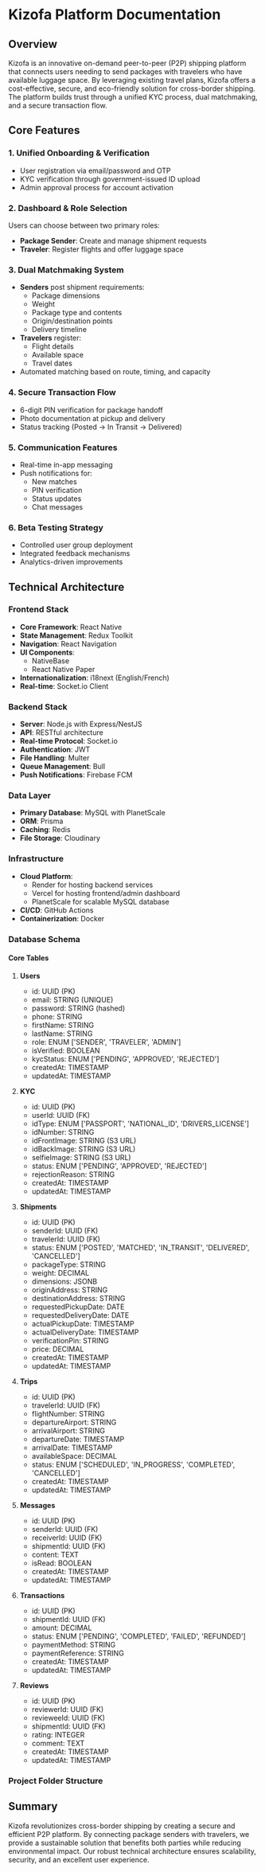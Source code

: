 # Kizofa Platform Documentation

## Overview

Kizofa is an innovative on-demand peer-to-peer (P2P) shipping platform that connects users needing to send packages with travelers who have available luggage space. By leveraging existing travel plans, Kizofa offers a cost-effective, secure, and eco-friendly solution for cross-border shipping. The platform builds trust through a unified KYC process, dual matchmaking, and a secure transaction flow.

## Core Features

### 1. Unified Onboarding & Verification
- User registration via email/password and OTP
- KYC verification through government-issued ID upload
- Admin approval process for account activation

### 2. Dashboard & Role Selection
Users can choose between two primary roles:
- **Package Sender**: Create and manage shipment requests
- **Traveler**: Register flights and offer luggage space

### 3. Dual Matchmaking System
- **Senders** post shipment requirements:
  - Package dimensions
  - Weight
  - Package type and contents
  - Origin/destination points
  - Delivery timeline
- **Travelers** register:
  - Flight details
  - Available space
  - Travel dates
- Automated matching based on route, timing, and capacity

### 4. Secure Transaction Flow
- 6-digit PIN verification for package handoff
- Photo documentation at pickup and delivery
- Status tracking (Posted → In Transit → Delivered)

### 5. Communication Features
- Real-time in-app messaging
- Push notifications for:
  - New matches
  - PIN verification
  - Status updates
  - Chat messages

### 6. Beta Testing Strategy
- Controlled user group deployment
- Integrated feedback mechanisms
- Analytics-driven improvements

## Technical Architecture

### Frontend Stack
- **Core Framework**: React Native
- **State Management**: Redux Toolkit
- **Navigation**: React Navigation
- **UI Components**: 
  - NativeBase
  - React Native Paper
- **Internationalization**: i18next (English/French)
- **Real-time**: Socket.io Client

### Backend Stack
- **Server**: Node.js with Express/NestJS
- **API**: RESTful architecture
- **Real-time Protocol**: Socket.io
- **Authentication**: JWT
- **File Handling**: Multer
- **Queue Management**: Bull
- **Push Notifications**: Firebase FCM

### Data Layer
- **Primary Database**: MySQL with PlanetScale
- **ORM**: Prisma
- **Caching**: Redis
- **File Storage**: Cloudinary

### Infrastructure
- **Cloud Platform**: 
  - Render for hosting backend services
  - Vercel for hosting frontend/admin dashboard
  - PlanetScale for scalable MySQL database
- **CI/CD**: GitHub Actions
- **Containerization**: Docker

### Database Schema

#### Core Tables

1. **Users**
   - id: UUID (PK)
   - email: STRING (UNIQUE)
   - password: STRING (hashed)
   - phone: STRING
   - firstName: STRING
   - lastName: STRING
   - role: ENUM ['SENDER', 'TRAVELER', 'ADMIN']
   - isVerified: BOOLEAN
   - kycStatus: ENUM ['PENDING', 'APPROVED', 'REJECTED']
   - createdAt: TIMESTAMP
   - updatedAt: TIMESTAMP

2. **KYC**
   - id: UUID (PK)
   - userId: UUID (FK)
   - idType: ENUM ['PASSPORT', 'NATIONAL_ID', 'DRIVERS_LICENSE']
   - idNumber: STRING
   - idFrontImage: STRING (S3 URL)
   - idBackImage: STRING (S3 URL)
   - selfieImage: STRING (S3 URL)
   - status: ENUM ['PENDING', 'APPROVED', 'REJECTED']
   - rejectionReason: STRING
   - createdAt: TIMESTAMP
   - updatedAt: TIMESTAMP

3. **Shipments**
   - id: UUID (PK)
   - senderId: UUID (FK)
   - travelerId: UUID (FK)
   - status: ENUM ['POSTED', 'MATCHED', 'IN_TRANSIT', 'DELIVERED', 'CANCELLED']
   - packageType: STRING
   - weight: DECIMAL
   - dimensions: JSONB
   - originAddress: STRING
   - destinationAddress: STRING
   - requestedPickupDate: DATE
   - requestedDeliveryDate: DATE
   - actualPickupDate: TIMESTAMP
   - actualDeliveryDate: TIMESTAMP
   - verificationPin: STRING
   - price: DECIMAL
   - createdAt: TIMESTAMP
   - updatedAt: TIMESTAMP

4. **Trips**
   - id: UUID (PK)
   - travelerId: UUID (FK)
   - flightNumber: STRING
   - departureAirport: STRING
   - arrivalAirport: STRING
   - departureDate: TIMESTAMP
   - arrivalDate: TIMESTAMP
   - availableSpace: DECIMAL
   - status: ENUM ['SCHEDULED', 'IN_PROGRESS', 'COMPLETED', 'CANCELLED']
   - createdAt: TIMESTAMP
   - updatedAt: TIMESTAMP

5. **Messages**
   - id: UUID (PK)
   - senderId: UUID (FK)
   - receiverId: UUID (FK)
   - shipmentId: UUID (FK)
   - content: TEXT
   - isRead: BOOLEAN
   - createdAt: TIMESTAMP
   - updatedAt: TIMESTAMP

6. **Transactions**
   - id: UUID (PK)
   - shipmentId: UUID (FK)
   - amount: DECIMAL
   - status: ENUM ['PENDING', 'COMPLETED', 'FAILED', 'REFUNDED']
   - paymentMethod: STRING
   - paymentReference: STRING
   - createdAt: TIMESTAMP
   - updatedAt: TIMESTAMP

7. **Reviews**
   - id: UUID (PK)
   - reviewerId: UUID (FK)
   - revieweeId: UUID (FK)
   - shipmentId: UUID (FK)
   - rating: INTEGER
   - comment: TEXT
   - createdAt: TIMESTAMP
   - updatedAt: TIMESTAMP

### Project Folder Structure

## Summary

Kizofa revolutionizes cross-border shipping by creating a secure and efficient P2P platform. By connecting package senders with travelers, we provide a sustainable solution that benefits both parties while reducing environmental impact. Our robust technical architecture ensures scalability, security, and an excellent user experience.

